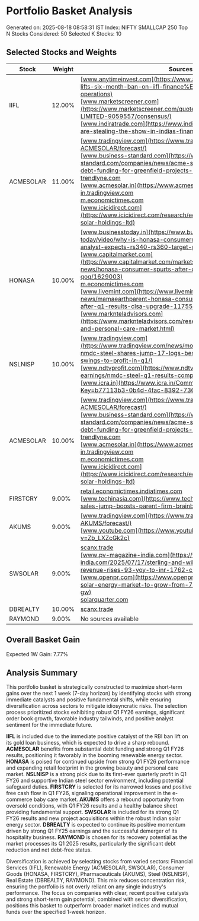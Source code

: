 # Portfolio Basket Analysis
Generated on: 2025-08-18 08:58:31 IST
Index: NIFTY SMALLCAP 250
Top N Stocks Considered: 50
Selected K Stocks: 10

## Selected Stocks and Weights

| Stock | Weight | Sources |
|-------|--------|---------|
| IIFL | 12.00% | [www.anytimeinvest.com](https://www.anytimeinvest.com/blog/rbi-lifts-six-month-ban-on-iifl-finance%E2%80%99s-gold-loan-operations)<br>[www.marketscreener.com](https://www.marketscreener.com/quote/stock/IIFL-FINANCE-LIMITED-9059557/consensus/)<br>[www.indiratrade.com](https://www.indiratrade.com/blog/why-nbfcs-are-stealing-the-show-in-indias-financial-markets/9595) |
| ACMESOLAR | 11.00% | [www.tradingview.com](https://www.tradingview.com/symbols/NSE-ACMESOLAR/forecast/)<br>[www.business-standard.com](https://www.business-standard.com/companies/news/acme-solar-secures-15-000-crore-debt-funding-for-greenfield-projects-125081501104_1.html)<br>[trendlyne.com](https://trendlyne.com/equity/2759890/ACMESOLAR/acme-solar-holdings-ltd/)<br>[www.acmesolar.in](https://www.acmesolar.in/)<br>[in.tradingview.com](https://in.tradingview.com/symbols/NSE-ACMESOLAR/forecast/)<br>[m.economictimes.com](https://m.economictimes.com/industry/renewables/acme-solar-holdings-arm-secures-rs-3184-cr-funding-from-rec-signs-ppa-with-nhpc/articleshow/123271753.cms)<br>[www.icicidirect.com](https://www.icicidirect.com/research/equity/rapid-results/acme-solar-holdings-ltd) |
| HONASA | 10.00% | [www.businesstoday.in](https://www.businesstoday.in/bt-tv/market-today/video/why-is-honasa-consumermamaearth-shares-rallying-analyst-expects-rs340-rs360-target-price-489259-2025-08-13)<br>[www.capitalmarket.com](https://www.capitalmarket.com/markets/news/hot-pursuit-news/honasa-consumer-spurts-after-q1-pat-jumps-65-qoq/1629003)<br>[m.economictimes.com](https://m.economictimes.com/markets/stocks/news/honasa-shares-soar-13-on-q1-beat-jefferies-predicts-stock-can-rally-up-to-rs-400/articleshow/123272121.cms)<br>[www.livemint.com](https://www.livemint.com/market/stock-market-news/mamaearthparent-honasa-consumer-shares-jump-12-5-after-q1-results-clsa-upgrade-11755057958500.html)<br>[www.marknteladvisors.com](https://www.marknteladvisors.com/research-library/india-beauty-and-personal-care-market.html) |
| NSLNISP | 10.00% | [www.tradingview.com](https://www.tradingview.com/news/moneycontrol:30cf25d56094b:0-nmdc-steel-shares-jump-17-logs-best-day-in-18-months-as-it-swings-to-profit-in-q1/)<br>[www.ndtvprofit.com](https://www.ndtvprofit.com/quarterly-earnings/nmdc-steel-q1-results-company-swings-into-profit)<br>[www.icra.in](https://www.icra.in/CommonService/OpenMediaS3?Key=b77113b3-0b4d-4fac-8392-7369b9541a1b) |
| ACMESOLAR | 10.00% | [www.tradingview.com](https://www.tradingview.com/symbols/NSE-ACMESOLAR/forecast/)<br>[www.business-standard.com](https://www.business-standard.com/companies/news/acme-solar-secures-15-000-crore-debt-funding-for-greenfield-projects-125081501104_1.html)<br>[trendlyne.com](https://trendlyne.com/equity/2759890/ACMESOLAR/acme-solar-holdings-ltd/)<br>[www.acmesolar.in](https://www.acmesolar.in/)<br>[in.tradingview.com](https://in.tradingview.com/symbols/NSE-ACMESOLAR/forecast/)<br>[m.economictimes.com](https://m.economictimes.com/industry/renewables/acme-solar-holdings-arm-secures-rs-3184-cr-funding-from-rec-signs-ppa-with-nhpc/articleshow/123271753.cms)<br>[www.icicidirect.com](https://www.icicidirect.com/research/equity/rapid-results/acme-solar-holdings-ltd) |
| FIRSTCRY | 9.00% | [retail.economictimes.indiatimes.com](https://retail.economictimes.indiatimes.com/news/toys-kids-and-baby/kidswear/firstcry-parent-reports-13-revenue-growth-in-q1-2025-narrows-losses/123293998)<br>[www.techinasia.com](https://www.techinasia.com/news/firstcry-sales-jump-boosts-parent-firm-brainbees-q1-performance) |
| AKUMS | 9.00% | [www.tradingview.com](https://www.tradingview.com/symbols/NSE-AKUMS/forecast/)<br>[www.youtube.com](https://www.youtube.com/watch?v=Zb_LXZcGk2c) |
| SWSOLAR | 9.00% | [scanx.trade](https://scanx.trade/stock-market-news/earnings/sterling-and-wilson-renewable-energy-reports-strong-q1-performance-with-surge-in-ebitda-and-revenue/14292013)<br>[www.pv-magazine-india.com](https://www.pv-magazine-india.com/2025/07/17/sterling-and-wilson-renewable-energy-q1-revenue-rises-93-yoy-to-inr-1762-crore/)<br>[www.openpr.com](https://www.openpr.com/news/4140478/india-solar-energy-market-to-grow-from-79-gw-in-2025-to-195-1-gw)<br>[solarquarter.com](https://solarquarter.com/2025/08/11/indias-solar-capacity-surges-to-119-gw-by-july-2025-driving-renewable-energy-growth/) |
| DBREALTY | 10.00% | [scanx.trade](https://scanx.trade/stock-market-news/earnings/valor-estate-reports-record-840-crore-q1-revenue-completes-hospitality-demerger/16741963) |
| RAYMOND | 9.00% | No sources available |

## Overall Basket Gain

Expected 1W Gain: 7.77%

## Analysis Summary

This portfolio basket is strategically constructed to maximize short-term gains over the next 1 week (7-day horizon) by identifying stocks with strong immediate catalysts and positive fundamental shifts, while ensuring diversification across sectors to mitigate idiosyncratic risks. The selection process prioritized stocks exhibiting robust Q1 FY26 earnings, significant order book growth, favorable industry tailwinds, and positive analyst sentiment for the immediate future.

**IIFL** is included due to the immediate positive catalyst of the RBI ban lift on its gold loan business, which is expected to drive a sharp rebound. **ACMESOLAR** benefits from substantial debt funding and strong Q1 FY26 results, positioning it favorably in the booming renewable energy sector. **HONASA** is poised for continued upside from strong Q1 FY26 performance and expanding retail footprint in the growing beauty and personal care market. **NSLNISP** is a strong pick due to its first-ever quarterly profit in Q1 FY26 and supportive Indian steel sector environment, including potential safeguard duties. **FIRSTCRY** is selected for its narrowed losses and positive free cash flow in Q1 FY26, signaling operational improvement in the e-commerce baby care market. **AKUMS** offers a rebound opportunity from oversold conditions, with Q1 FY26 results and a healthy balance sheet providing fundamental support. **SWSOLAR** is included for its strong Q1 FY26 results and new project acquisitions within the robust Indian solar energy sector. **DBREALTY** is expected to continue its positive momentum driven by strong Q1 FY25 earnings and the successful demerger of its hospitality business. **RAYMOND** is chosen for its recovery potential as the market processes its Q1 2025 results, particularly the significant debt reduction and net debt-free status.

Diversification is achieved by selecting stocks from varied sectors: Financial Services (IIFL), Renewable Energy (ACMESOLAR, SWSOLAR), Consumer Goods (HONASA, FIRSTCRY), Pharmaceuticals (AKUMS), Steel (NSLNISP), Real Estate (DBREALTY, RAYMOND). This mix reduces concentration risk, ensuring the portfolio is not overly reliant on any single industry's performance. The focus on companies with clear, recent positive catalysts and strong short-term gain potential, combined with sector diversification, positions this basket to outperform broader market indices and mutual funds over the specified 1-week horizon.
